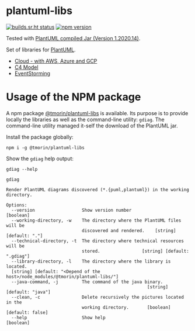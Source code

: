 # plantuml-libs


[![builds.sr.ht status](https://builds.sr.ht/~tmorin/plantuml-libs/commits/main.yml.svg)](https://builds.sr.ht/~tmorin/plantuml-libs/commits/main.yml?)
[![npm version](https://badge.fury.io/js/%40tmorin%2Fplantuml-libs.svg)](https://badge.fury.io/js/%40tmorin%2Fplantuml-libs)

Tested with [PlantUML compiled Jar (Version 1.2020.14)](https://plantuml.com/download).

Set of libraries for [PlantUML](http://plantuml.com).

- [Cloud - with AWS, Azure and GCP](cloud/README.md)
- [C4 Model](c4model/README.md)
- [EventStorming](eventstorming/README.md)

# Usage of the NPM package

A npm package [@tmorin/plantuml-libs](https://www.npmjs.com/package/@tmorin/plantuml-libs) is available.
Its purpose is to provide locally the libraries as well as the command-line utility: `gdiag`.
The command-line utility managed it-self the download of the PlantUML jar.

Install the package globally:
```shell script
npm i -g @tmorin/plantuml-libs
```

Show the `gdiag` help output:
```shell script
gdiag --help
```

```text
gdiag

Render PlantUML diagrams discovered (*.{puml,plantuml}) in the working
directory.

Options:
  --version                  Show version number                       [boolean]
  --working-directory, -w    The directory where the PlantUML files will be
                             discovered and rendered.    [string] [default: "."]
  --technical-directory, -t  The directory where technical resources will be
                             stored.                [string] [default: ".gdiag"]
  --library-directory, -l    The directory where the library is located.
  [string] [default: "<Depend of the host>/node_modules/@tmorin/plantuml-libs/"]
  --java-command, -j         The command of the java binary.
                                                      [string] [default: "java"]
  --clean, -c                Delete recursively the pictures located in the
                             working directory.       [boolean] [default: false]
  --help                     Show help                                 [boolean]
```